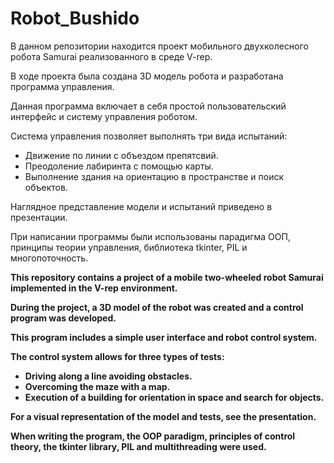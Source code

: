 # Robot_Bushido
<p> В данном репозитории находится проект мобильного двухколecного робота Samurai  реализованного в среде V-rep.</p>
<p> В ходе проекта была создана 3D модель робота и разработана программа управления.</p>
<p> Данная программа включает в себя простой пользовательский интерфейс и систему управления роботом.</p>
<p> Система управления позволяет выполнять три вида испытаний:</p>
<ul>
  <li> Движение по линии с объездом препятсвий.</li>
<li> Преодоление лабиринта с помощью карты.</li>
<li> Выполнение здания на ориентацию в пространстве и поиск объектов.</li>
</ul>
<p> Наглядное представление модели и испытаний приведено в презентации.</p>
<p> При написании программы были использованы парадигма ООП, принципы  теории управления, библиотека tkinter,  PIL и многопоточность.</p>
<b>
<p> This repository contains a project of a mobile two-wheeled robot Samurai implemented in the V-rep environment. </p>
<p> During the project, a 3D model of the robot was created and a control program was developed. </p>
<p> This program includes a simple user interface and robot control system. </p>
<p> The control system allows for three types of tests: </p>
<ul>
  <li> Driving along a line avoiding obstacles. </li>
<li> Overcoming the maze with a map. </li>
<li> Execution of a building for orientation in space and search for objects. </li>
</ul>
<p> For a visual representation of the model and tests, see the presentation. </p>
<p> When writing the program, the OOP paradigm, principles of control theory, the tkinter library, PIL and multithreading were used. </p>

